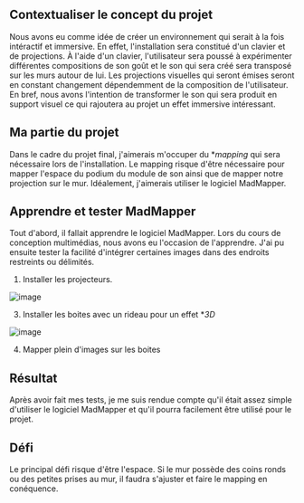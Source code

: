 ##  Contextualiser le concept du projet 

Nous avons eu comme idée de créer un environnement qui serait à la fois intéractif et immersive. En effet, l'installation sera constitué d'un clavier et de projections. À l'aide d'un clavier, l'utilisateur sera poussé à expérimenter différentes compositions de son goût et le son qui sera créé sera transposé sur les murs autour de lui. Les projections visuelles qui seront émises seront en constant changement dépendemment de la composition de l'utilisateur. En bref, nous avons l'intention de transformer le son qui sera produit en support visuel ce qui rajoutera au projet un effet immersive intéressant.

##  Ma partie du projet

Dans le cadre du projet final, j'aimerais m'occuper du **mapping* qui sera nécessaire lors de l'installation. Le mapping risque d'être nécessaire pour mapper l'espace du podium du module de son ainsi que de mapper notre projection sur le mur. Idéalement, j'aimerais utiliser le logiciel MadMapper.

##  Apprendre et tester MadMapper 

Tout d'abord, il fallait apprendre le logiciel MadMapper. Lors du cours de conception multimédias, nous avons eu l'occasion de l'apprendre. J'ai pu ensuite tester la facilité d'intégrer certaines images dans des endroits restreints ou délimités.

1. Installer les projecteurs.

![image](https://github.com/ghita04/Prototype/assets/93718412/7fa7fe07-f1aa-4bd6-84e4-d686acecfbf1)

3. Installer les boites avec un rideau pour un effet **3D*

![image](https://github.com/ghita04/Prototype/assets/93718412/43dc75fb-bdb3-4c3b-b747-5fe28429c698)

4. Mapper plein d'images sur les boites 

##  Résultat

Après avoir fait mes tests, je me suis rendue compte qu'il était assez simple d'utiliser le logiciel MadMapper et qu'il pourra facilement être utilisé pour le projet.

##  Défi 

Le principal défi risque d'être l'espace. Si le mur possède des coins ronds ou des petites prises au mur, il faudra s'ajuster et faire le mapping en conéquence.







